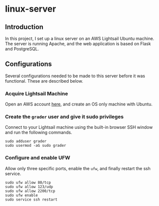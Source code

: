 # linux-server

## Introduction
In this project, I set up a linux server on an AWS Lightsail Ubuntu machine. The server is running Apache, and the web application is based on Flask and PostgreSQL.

## Configurations
Several configurations needed to be made to this server before it was functional. These are described below.

### Acquire Lightsail Machine
Open an AWS account [here](aws.amazon.com), and create an OS only machine with Ubuntu.

### Create the `grader` user and give it sudo privileges
Connect to your Lightsail machine using the built-in browser SSH window and run the following commands.

```
sudo adduser grader
sudo usermod -aG sudo grader
```

### Configure and enable UFW
Allow only three specific ports, enable the `ufw`, and finally restart the ssh service.

```
sudo ufw allow 80/tcp
sudo ufw allow 123/udp
sudo ufw allow 2200/tcp
sudo ufw enable
sudo service ssh restart
```
